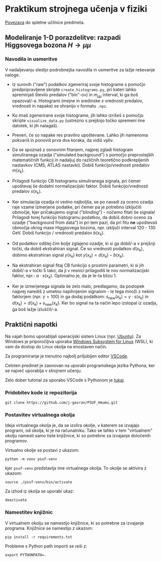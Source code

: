 # Praktikum strojnega učenja v fiziki

[Povezava](https://ucilnica.fmf.uni-lj.si/course/view.php?id=520) do spletne učilnice predmeta.

## Modeliranje 1-D porazdelitve: razpadi Higgsovega bozona $`H\rightarrow\mu\mu`$

### Navodila in usmeritve

V nadaljevanju sledijo podrobnejša navodila in usmeritve za lažje reševanje naloge.

- Iz surovih ("raw") podatkov zgeneriraj svoje histograme s pomočjo predpripravljene skripte `create_histograms.py`, 
pri kateri lahko spreminjaš število predalov ("bin"-ov) in $`m_{\mu\mu}`$ interval, ki ga boš opazoval/-a.
Histogrami (mejne in sredinske $`x`$ vrednosti predalov, vrednosti in napake) se shranijo v formatu `.npz`.

- Ko imaš zgenerirane svoje histograme, jih lahko izrišeš s pomočjo skripte `visualize_data.py` (ustrezno s prejšnjo točko 
spremeni ime datotek, ki jih nalagaš).

- Preveri, če so napake res pravilno upoštevane. Lahko jih namenoma pokvariš in ponoviš prva dva koraka, da vidiš vpliv.

- Da se spoznaš z osnovnim fitanjem, najprej zgladi histogram simuliranega ozadja ("simulated background") s pomočjo 
preprostejših matematičnih funkcij in nadaljuj do različnih teoretično podkrepljenih nastavkov (CMS, ATLAS nastavki). 
Dobiš funkcijo/vrednosti predalov $`m(x_k)`$.

- Prilagodi funkcijo CB histogramu simuliranega signala, pri čemer upoštevaj še dodatni normalizacijski faktor. Dobiš 
funkcijo/vrednosti predalov $`s(x_k)`$.

- Ker simulacija ozadja ni vedno najboljša, se po navadi za oceno ozadja raje vzame izmerjene podatke, pri čemer pa je 
potrebno izključiti območje, kjer pričakujemo signal ("blinding") - nočemo fitati še signala! Prilagodi torej funkcijo 
histogramu podatkov, da dobiš dobro oceno za ozadje ("background from data") in pri tem pazi, da pri fitu **ne** 
upoštevaš območja okrog mase Higgsovega bozona, npr. izključi interval 120 - 130 GeV. Dobiš funkcijo / vrednosti 
predalov $`b(x_k)`$.

- Od podatkov odštej čim bolje zglajeno ozadje, ki si ga dobil/-a v prejšnji točki, da dobiš ekstrahiran signal. 
Če so vrednosti podatkov $`d(x_k)`$, dobimo ekstrahiran signal $`y(x_k)`$ kot $`y(x_k) = d(x_k) - b(x_k)`$.

- Na ekstrahiran signal fitaj CB funkcijo s prostimi parametri, ki si jih dobil/-a v točki 5 tako, da ji v resnici prilagodiš 
le nov normalizacijski faktor, npr.: $`\alpha \cdot s(x_k)`$. Optimalno je, da je le-ta blizu 1.

- Ker je izmerjenega signala še zelo malo, predlagamo, da postopek najprej narediš z umetno napihnjenim signalom - le 
tega množi z nekim faktorjem (npr. $`\gamma = 100`$) in ga dodaj podatkom: $`s_\textrm{new}(x_k) = \gamma \cdot s(x_k)`$ in 
$`d(x_k) = d(x_k) + s_\textrm{new}(x_k)`$. Ker bo signal na ta način lepo izstopal iz ozadja, ga boš lažje izluščil/-a.


## Praktični napotki
Na vajah bomo uporabljali operacijski sistem Linux (npr. [Ubuntu](https://ubuntu.com/desktop)). Za Windows je priporočljiva uporaba
[Windows Subsystem for Linux](https://docs.microsoft.com/en-us/windows/wsl/install-win10) (WSL), ki vam da dostop do Linux
okolja na enostaven način.

Za programiranje je trenutno najbolj priljubljen editor [VSCode](https://code.visualstudio.com/).

Celoten predmet je zasnovan na uporabi programskega jezika Pythona, ker se največ uporablja v strojnem učenju.

Zelo dober tutorial za uporabo VSCode s Pythonom je [tukaj](https://pycon.switowski.com/).

### Pridobitev kode iz repozitorija
```
git clone https://github.com/j-gavran/PSUF_Hmumu.git
```

### Postavitev virtualnega okolja
Ideja virtualnega okolja je, da se izolira okolje, v katerem se izvajajo programi, od okolja, ki je na računalniku. Tako se lahko
v tem "virtualnem" okolju namesti samo tiste knjižnice, ki so potrebne za izvajanje določenih programov.

Virtualno okolje se postavi z ukazom:
```
python -m venv psuf-venv
```
kjer `psuf-venv` predstavlja ime virtualnega okolja. To okolje se aktivira z ukazom:
```
source ./psuf-venv/bin/activate
```
Za izhod iz okolja se uporabi ukaz:
```
deactivate
```

### Namestitev knjižnic
V virtualnem okolju se namestijo knjižnice, ki so potrebne za izvajanje programa. Knjižnice se namestijo z ukazom:
```
pip install -r requirements.txt
```
Probleme s Python path importi se  reši z:
```
export PYTHONPATH=.
```
